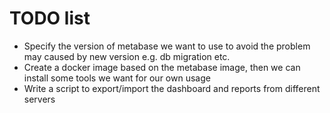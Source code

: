 # TODO list
- Specify the version of metabase we want to use to avoid the problem may caused by new version 
  e.g.  db migration etc.
- Create a docker image based on the metabase image, then we can install some tools we want for our own usage 
- Write a script to export/import the dashboard and reports from different servers
